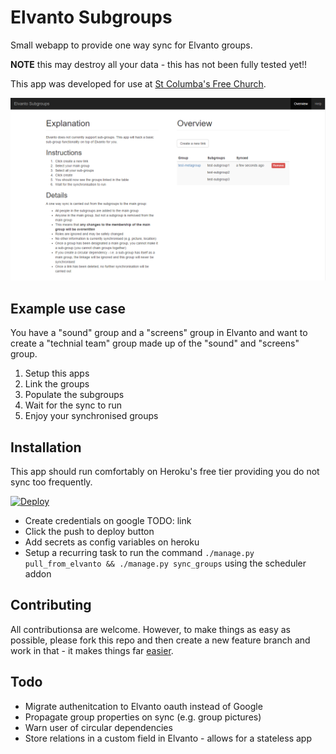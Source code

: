 # Elvanto Subgroups

Small webapp to provide one way sync for Elvanto groups. 

**NOTE** this may destroy all your data - this has not been fully tested yet!!

This app was developed for use at [St Columba's Free Church](http://www.stcsfc.org/). 

![Screenshot](/screenshot.png?raw=true)

## Example use case

You have a "sound" group and a "screens" group in Elvanto and want to create a "technial team" group made up of the "sound" and "screens" group. 

1. Setup this apps
2. Link the groups
3. Populate the subgroups
4. Wait for the sync to run
5. Enjoy your synchronised groups

## Installation

This app should run comfortably on Heroku's free tier providing you do not sync too frequently.

[![Deploy](https://www.herokucdn.com/deploy/button.png)](https://heroku.com/deploy)

 - Create credentials on google TODO: link
 - Click the push to deploy button
 - Add secrets as config variables on heroku
 - Setup a recurring task to run the command `./manage.py pull_from_elvanto && ./manage.py sync_groups` using the scheduler addon

## Contributing

All contributionsa are welcome. However, to make things as easy as possible, please fork this repo and then create a new feature branch and work in that - it makes things far [easier](http://codeinthehole.com/writing/pull-requests-and-other-good-practices-for-teams-using-github/).

## Todo

 - Migrate authenitcation to Elvanto oauth instead of Google
 - Propagate group properties on sync (e.g. group pictures)
 - Warn user of circular dependencies
 - Store relations in a custom field in Elvanto - allows for a stateless app
